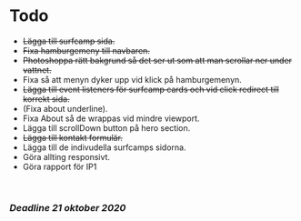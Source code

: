 # Todo

* ~~Lägga till surfcamp sida.~~
* ~~Fixa hamburgemeny till navbaren.~~
* ~~Photoshoppa rätt bakgrund så det ser ut som att man scrollar ner under vattnet.~~
* Fixa så att menyn dyker upp vid klick på hamburgemenyn.
* ~~Lägga till event listeners för surfcamp cards och vid click redirect till korrekt sida.~~
* (Fixa about underline).
* Fixa About så de wrappas vid mindre viewport.
* Lägga till scrollDown button på hero section.
* ~~Lägga till kontakt formulär.~~
* Lägga till de indivudella surfcamps sidorna.
* Göra allting responsivt.
* Göra rapport för IP1

<br>

### ***Deadline 21 oktober 2020***
